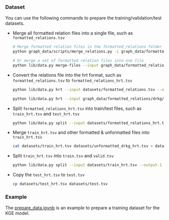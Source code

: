 ### Dataset

You can use the following commands to prepare the training/validation/test datasets. 

- Merge all formatted relation files into a single file, such as `formatted_relations.tsv`

    ```bash
    # Merge formatted relation files in the formatted_relations folder into one file
    python graph_data/scripts/merge_relations.py -i graph_data/formatted_relations -o graph_data/relations.tsv

    # Or merge a set of formatted relation files into one file
    python lib/data.py merge-files --input graph_data/formatted_relations/drkg/formatted_drkg.tsv --input graph_data/formatted_relations/ctd/formatted_ctd.tsv --input graph_data/formatted_relations/hsdn/formatted_hsdn.tsv --input datasets/custom/formatted_custom_all_v20240119.tsv --output datasets/formatted_relations.tsv
    ```

- Convert the relations file into the hrt format, such as `formatted_relations.tsv` to `formatted_relations_hrt.tsv`

    ```bash
    python lib/data.py hrt --input datasets/formatted_relations.tsv --output datasets/formatted_relations_hrt.tsv

    python lib/data.py hrt --input graph_data/formatted_relations/drkg/unformatted_drkg.tsv --output datasets/unformatted_drkg_hrt.tsv
    ```

- Split `formatted_relations_hrt.tsv` into train/test files, such as `train_hrt.tsv` and `test_hrt.tsv`

    ```bash
    python lib/data.py split --input datasets/formatted_relations_hrt.tsv --output-1 datasets/train_hrt.tsv --output-2 datasets/test_hrt.tsv --ratio 0.95
    ```

- Merge `train_hrt.tsv` and other formatted & unformatted files into `train_hrt.tsv`

    ```bash
    cat datasets/train_hrt.tsv datasets/unformatted_drkg_hrt.tsv > datasets/train_hrt.tsv
    ```

- Split `train_hrt.tsv` into `train.tsv` and `valid.tsv`

    ```bash
    python lib/data.py split --input datasets/train_hrt.tsv --output-1 datasets/train.tsv --output-2 datasets/valid.tsv --ratio 0.95
    ```

- Copy the `test_hrt.tsv` to `test.tsv`

    ```bash
    cp datasets/test_hrt.tsv datasets/test.tsv
    ```

### Example

The [prepare_data.ipynb](../datasets/prepare_data.ipynb) is an example to prepare a training dataset for the KGE model.
